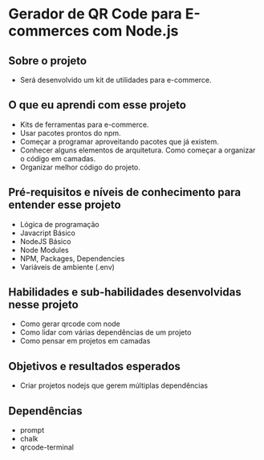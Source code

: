 # Gerador de QR Code para E-commerces com Node.js

## Sobre o projeto
- Será desenvolvido um kit de utilidades para e-commerce.

## O que eu aprendi com esse projeto
- Kits de ferramentas para e-commerce.
- Usar pacotes prontos do npm.
- Começar a programar aproveitando pacotes que já existem.
- Conhecer alguns elementos de arquitetura. Como começar a organizar o código em camadas.
- Organizar melhor código do projeto.

## Pré-requisitos e níveis de conhecimento para entender esse projeto
- Lógica de programação
- Javacript Básico
- NodeJS Básico
- Node Modules
- NPM, Packages, Dependencies
- Variáveis de ambiente (.env)

## Habilidades e sub-habilidades desenvolvidas nesse projeto
- Como gerar qrcode com node
- Como lidar com várias dependências de um projeto
- Como pensar em projetos em camadas

## Objetivos e resultados esperados
- Criar projetos nodejs que gerem múltiplas dependências

## Dependências
- prompt
- chalk
- qrcode-terminal